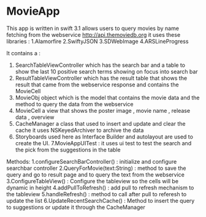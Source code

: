 # MovieApp
This app is written in swift 3.1 allows users to query movies by name fetching from the webservice http://api.themoviedb.org
it uses these libraries :
1.Alamorfire
2.SwiftyJSON
3.SDWebImage
4.ARSLineProgress


It contains a : 
1. SearchTableViewController which has the search bar and a table to show the last 10 positive search terms showing on focus into search bar
2. ResultTableViewController which has the result table that shows the result that came from the webservice response and contains the MovieCell
3. MovieObj object which is the model that contains the movie data and the method to query the data from the webservice
4. MovieCell a view that shows the poster image , movie name , release data , overview
5. CacheManager a class that used to insert and update and clear the cache it uses NSKeyedArchiver to archive the data
6. Storyboards used here as Interface Builder and autolayout are used to create the UI.
7.MovieAppUITest : it uses ui test to test the search and the pick from the suggestions in the table

Methods:
1.configureSearchBarController() : initialize and configure searchbar controller
2.QueryForMovie(text:String) : method to save the query and go to result page and to query the text from the webservice
3.ConfigureTableView() : Configure the tableview so the cells will be dynamic in height
4.addPullToRefresh() : add pull to refresh mechanism to the tableview
5.handleRefresh() : method to call after pull to referesh to update the list
6.UpdateRecentSearchCache() : Method to insert the query to suggestions or update it through the CacheManager
